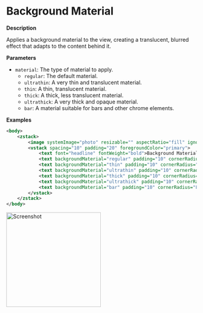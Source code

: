 # Background Material

**Description**

Applies a background material to the view, creating a translucent, blurred effect that adapts to the content behind it.

**Parameters**

- `material`: The type of material to apply.
  - `regular`: The default material.
  - `ultrathin`: A very thin and translucent material.
  - `thin`: A thin, translucent material.
  - `thick`: A thick, less translucent material.
  - `ultrathick`: A very thick and opaque material.
  - `bar`: A material suitable for bars and other chrome elements.

**Examples**

```xml
<body>
    <zstack>
        <image systemImage="photo" resizable="" aspectRatio="fill" ignoresSafeArea=""/>
        <vstack spacing="10" padding="20" foregroundColor="primary">
            <text font="headline" fontWeight="bold">Background Materials</text>
            <text backgroundMaterial="regular" padding="10" cornerRadius="8">Regular</text>
            <text backgroundMaterial="thin" padding="10" cornerRadius="8">Thin</text>
            <text backgroundMaterial="ultrathin" padding="10" cornerRadius="8">Ultra Thin</text>
            <text backgroundMaterial="thick" padding="10" cornerRadius="8">Thick</text>
            <text backgroundMaterial="ultrathick" padding="10" cornerRadius="8">Ultra Thick</text>
            <text backgroundMaterial="bar" padding="10" cornerRadius="8">Bar</text>
        </vstack>
    </zstack>
</body>
```

<img src="/Screenshots/Modifiers/Effects/backgroundMaterial_1.png" width="250" alt="Screenshot">
